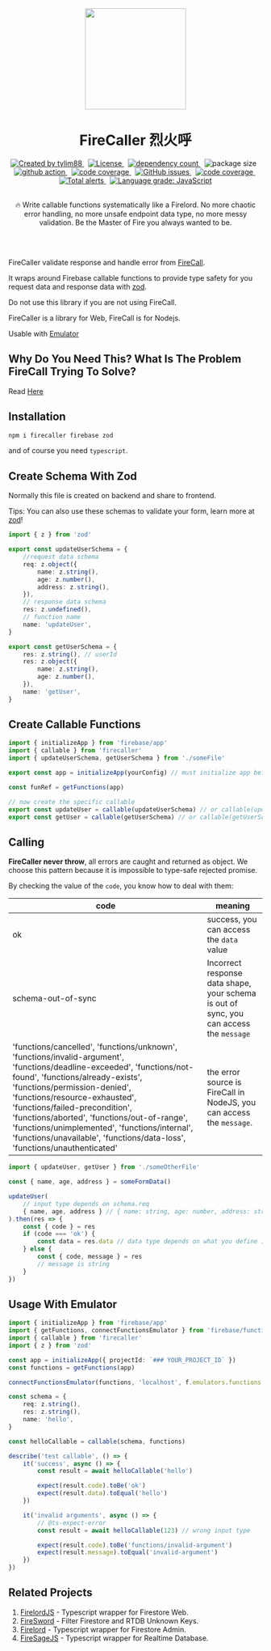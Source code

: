 <!-- markdownlint-disable MD010 -->
<!-- markdownlint-disable MD033 -->
<!-- markdownlint-disable MD041 -->

<div align="center">
		<img src="https://raw.githubusercontent.com/tylim88/Firelord/main/img/ozai.png" width="200px"/>
		<h1>FireCaller 烈火呼</h1>
</div>

<div align="center">
		<a href="https://www.npmjs.com/package/firecaller" target="_blank">
				<img
					src="https://img.shields.io/npm/v/firecaller"
					alt="Created by tylim88"
				/>
			</a>
			&nbsp;
			<a
				href="https://github.com/tylim88/firecaller/blob/main/LICENSE"
				target="_blank"
			>
				<img
					src="https://img.shields.io/github/license/tylim88/firecaller"
					alt="License"
				/>
			</a>
			&nbsp;
			<a
				href="https://www.npmjs.com/package/firecaller?activeTab=dependencies"
				target="_blank"
			>
				<img
					src="https://img.shields.io/badge/dynamic/json?url=https://api.npmutil.com/package/firecaller&label=dependencies&query=$.dependencies.count&color=brightgreen"
					alt="dependency count"
				/>
			</a>
			&nbsp;
			<img
				src="https://img.shields.io/badge/gzipped-0.5KB-brightgreen"
				alt="package size"
			/>
			&nbsp;
			<a href="https://github.com/tylim88/FireCaller/actions" target="_blank">
				<img
					src="https://github.com/tylim88/FireCaller/workflows/Main/badge.svg"
					alt="github action"
				/>
			</a>
			&nbsp;
			<a href="https://codecov.io/gh/tylim88/FireCaller" target="_blank">
				<img
					src="https://codecov.io/gh/tylim88/FireCaller/branch/main/graph/badge.svg"
					alt="code coverage"
				/>
			</a>
			&nbsp;
			<a href="https://github.com/tylim88/FireCaller/issues" target="_blank">
				<img
					alt="GitHub issues"
					src="https://img.shields.io/github/issues-raw/tylim88/FireCaller"
				></img>
			</a>
			&nbsp;
			<a href="https://snyk.io/test/github/tylim88/FireCaller" target="_blank">
				<img
					src="https://snyk.io/test/github/tylim88/FireCaller/badge.svg"
					alt="code coverage"
				/>
			</a>
			&nbsp;
			<a
				href="https://lgtm.com/projects/g/tylim88/FireCaller/alerts/"
				target="_blank"
			>
				<img
					alt="Total alerts"
					src="https://img.shields.io/lgtm/alerts/g/tylim88/FireCaller.svg?logo=lgtm&logoWidth=18"
				/>
			</a>
			&nbsp;
			<a
				href="https://lgtm.com/projects/g/tylim88/FireCaller/context:javascript"
				target="_blank"
			>
				<img
					alt="Language grade: JavaScript"
					src="https://img.shields.io/lgtm/grade/javascript/g/tylim88/FireCaller.svg?logo=lgtm&logoWidth=18"
				/>
			</a>
			<br/>
			<br/>
			<p>🔥 Write callable functions systematically like a Firelord. No more chaotic error handling, no more unsafe endpoint data type, no more messy validation. Be the Master of Fire you always wanted to be.</p>
</div>
<br/>
<br/>

FireCaller validate response and handle error from [FireCall](https://github.com/tylim88/FireCall).

It wraps around Firebase callable functions to provide type safety for you request data and response data with [zod](https://www.npmjs.com/package/zod).

Do not use this library if you are not using FireCall.

FireCaller is a library for Web, FireCall is for Nodejs.

Usable with [Emulator](#usage-with-emulator)

## Why Do You Need This? What Is The Problem FireCall Trying To Solve?

Read [Here](https://github.com/tylim88/FireCall#why-do-you-need-this-what-is-the-problem-firecall-trying-to-solve)

## Installation

```bash
npm i firecaller firebase zod
```

and of course you need `typescript`.

## Create Schema With Zod

Normally this file is created on backend and share to frontend.

Tips: You can also use these schemas to validate your form, learn more at [zod](https://github.com/colinhacks/zod)!

```ts
import { z } from 'zod'

export const updateUserSchema = {
	//request data schema
	req: z.object({
		name: z.string(),
		age: z.number(),
		address: z.string(),
	}),
	// response data schema
	res: z.undefined(),
	// function name
	name: 'updateUser',
}

export const getUserSchema = {
	res: z.string(), // userId
	res: z.object({
		name: z.string(),
		age: z.number(),
	}),
	name: 'getUser',
}
```

## Create Callable Functions

```ts
import { initializeApp } from 'firebase/app'
import { callable } from 'firecaller'
import { updateUserSchema, getUserSchema } from './someFile'

export const app = initializeApp(yourConfig) // must initialize app before using firecaller

const funRef = getFunctions(app)

// now create the specific callable
export const updateUser = callable(updateUserSchema) // or callable(updateUserSchema, funRef)
export const getUser = callable(getUserSchema) // or callable(getUserSchema, funRef)
```

## Calling

**FireCaller never throw**, all errors are caught and returned as object. We choose this pattern because it is impossible to type-safe rejected promise.

By checking the value of the `code`, you know how to deal with them:

| code                                                                                                                                                                                                                                                                                                                                                                                                                                    | meaning                                                                                 |
| --------------------------------------------------------------------------------------------------------------------------------------------------------------------------------------------------------------------------------------------------------------------------------------------------------------------------------------------------------------------------------------------------------------------------------------- | --------------------------------------------------------------------------------------- |
| ok                                                                                                                                                                                                                                                                                                                                                                                                                                      | success, you can access the `data` value                                                |
| schema-out-of-sync                                                                                                                                                                                                                                                                                                                                                                                                                      | Incorrect response data shape, your schema is out of sync, you can access the `message` |
| 'functions/cancelled', 'functions/unknown', 'functions/invalid-argument', 'functions/deadline-exceeded', 'functions/not-found', 'functions/already-exists', 'functions/permission-denied', 'functions/resource-exhausted', 'functions/failed-precondition', 'functions/aborted', 'functions/out-of-range', 'functions/unimplemented', 'functions/internal', 'functions/unavailable', 'functions/data-loss', 'functions/unauthenticated' | the error source is FireCall in NodeJS, you can access the `message`.                   |

```ts
import { updateUser, getUser } from './someOtherFile'

const { name, age, address } = someFormData()

updateUser(
	// input type depends on schema.req
	{ name, age, address } // { name: string, age: number, address: string }
).then(res => {
	const { code } = res
	if (code === 'ok') {
		const data = res.data // data type depends on what you define in schema.res
	} else {
		const { code, message } = res
		// message is string
	}
})
```

## Usage With Emulator

```ts
import { initializeApp } from 'firebase/app'
import { getFunctions, connectFunctionsEmulator } from 'firebase/functions'
import { callable } from 'firecaller'
import { z } from 'zod'

const app = initializeApp({ projectId: `### YOUR_PROJECT_ID` })
const functions = getFunctions(app)

connectFunctionsEmulator(functions, 'localhost', f.emulators.functions.port)

const schema = {
	req: z.string(),
	res: z.string(),
	name: 'hello',
}

const helloCallable = callable(schema, functions)

describe('test callable', () => {
	it('success', async () => {
		const result = await helloCallable('hello')

		expect(result.code).toBe('ok')
		expect(result.data).toEqual('hello')
	})

	it('invalid arguments', async () => {
		// @ts-expect-error
		const result = await helloCallable(123) // wrong input type

		expect(result.code).toBe('functions/invalid-argument')
		expect(result.message).toEqual('invalid-argument')
	})
})
```

## Related Projects

1. [FirelordJS](https://github.com/tylim88/FirelordJS) - Typescript wrapper for Firestore Web.
2. [FireSword](https://github.com/tylim88/firesword) - Filter Firestore and RTDB Unknown Keys.
3. [Firelord](https://github.com/tylim88/Firelord) - Typescript wrapper for Firestore Admin.
4. [FireSageJS](https://github.com/tylim88/FireSageJS) - Typescript wrapper for Realtime Database.
